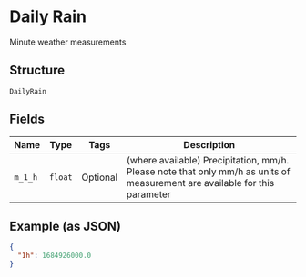 
# Daily Rain

Minute weather measurements

## Structure

`DailyRain`

## Fields

| Name | Type | Tags | Description |
|  --- | --- | --- | --- |
| `m_1_h` | `float` | Optional | (where available) Precipitation, mm/h. Please note that only mm/h as units of measurement are available for this parameter |

## Example (as JSON)

```json
{
  "1h": 1684926000.0
}
```

